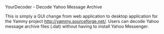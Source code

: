 YourDecoder - Decode Yahoo Message Archive

This is simply a GUI change from web application to desktop application for the Yammy project http://yammy.sourceforge.net/.
Users can decode Yahoo message archive files (.dat) without having to install Yahoo Messenger.
